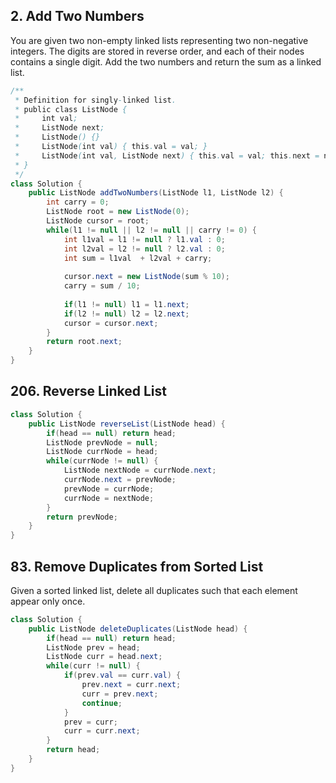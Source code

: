 ## 2. Add Two Numbers
You are given two non-empty linked lists representing two non-negative integers. The digits are stored in reverse order, and each of their nodes contains a single digit. Add the two numbers and return the sum as a linked list.
```java
/**
 * Definition for singly-linked list.
 * public class ListNode {
 *     int val;
 *     ListNode next;
 *     ListNode() {}
 *     ListNode(int val) { this.val = val; }
 *     ListNode(int val, ListNode next) { this.val = val; this.next = next; }
 * }
 */
class Solution {
    public ListNode addTwoNumbers(ListNode l1, ListNode l2) {
        int carry = 0;
        ListNode root = new ListNode(0);
        ListNode cursor = root;
        while(l1 != null || l2 != null || carry != 0) {
            int l1val = l1 != null ? l1.val : 0;
            int l2val = l2 != null ? l2.val : 0;
            int sum = l1val  + l2val + carry;
            
            cursor.next = new ListNode(sum % 10);
            carry = sum / 10;
            
            if(l1 != null) l1 = l1.next;
            if(l2 != null) l2 = l2.next;
            cursor = cursor.next;
        }
        return root.next;
    }
}
```

## 206. Reverse Linked List
```java
class Solution {
    public ListNode reverseList(ListNode head) {
        if(head == null) return head;
        ListNode prevNode = null;
        ListNode currNode = head;
        while(currNode != null) {
            ListNode nextNode = currNode.next;
            currNode.next = prevNode;
            prevNode = currNode;
            currNode = nextNode;
        }
        return prevNode;
    }
}
```

## 83. Remove Duplicates from Sorted List
Given a sorted linked list, delete all duplicates such that each element appear only once.
```java
class Solution {
    public ListNode deleteDuplicates(ListNode head) {
        if(head == null) return head;
        ListNode prev = head;
        ListNode curr = head.next;
        while(curr != null) {
            if(prev.val == curr.val) {
                prev.next = curr.next;
                curr = prev.next;
                continue;
            }
            prev = curr;
            curr = curr.next;
        }
        return head;
    }
}
```